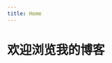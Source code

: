 ```yaml
---
title: Home
---
```


# 欢迎浏览我的博客

<script>
  if (typeof window !== 'undefined') {
    window.location.href = '/docs/zh/javascript';
  }
</script>
